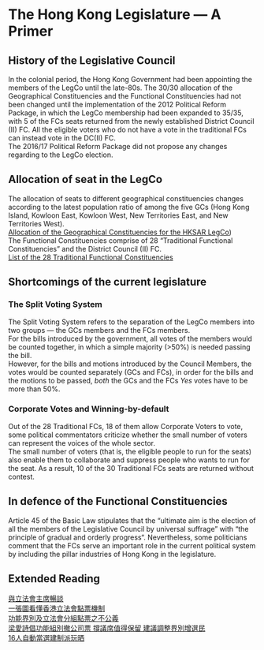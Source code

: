 # The Hong Kong Legislature — A Primer

## History of the Legislative Council

In the colonial period, the Hong Kong Government had been appointing the members of the LegCo until the late-80s. The 30/30 allocation of the Geographical Constituencies and the Functional Constituencies had not been changed until the implementation of the 2012 Political Reform Package, in which the LegCo membership had been expanded to 35/35, with 5 of the FCs seats returned from the newly established District Council \(II\) FC. All the eligible voters who do not have a vote in the traditional FCs can instead vote in the DC\(II\) FC.  
The 2016/17 Political Reform Package did not propose any changes regarding to the LegCo election.

## Allocation of seat in the LegCo

The allocation of seats to different geographical constituencies changes according to the latest population ratio of among the five GCs \(Hong Kong Island, Kowloon East, Kowloon West, New Territories East, and New Territories West\).  
[Allocation of the Geographical Constituencies for the HKSAR LegCo](https://zh.wikipedia.org/zh-hk/地區直選#.E6.AD.B7.E5.B1.86.E7.AB.8B.E6.B3.95.E6.9C.83.E9.81.B8.E5.8D.80.E8.AD.B0.E5.B8.AD.E6.95.B8.E9.87.8F_.28.E9.A6.99.E6.B8.AF.E5.9B.9E.E6.AD.B8.E5.BE.8C.29)\)  
The Functional Constituencies comprise of 28 “Traditional Functional Constituencies” and the District Council \(II\) FC.  
[List of the 28 Traditional Functional Constituencies](http://www.eac.gov.hk/pdf/legco/2016LCE_Report/ch/2016lce_appendix4.pdf)

## Shortcomings of the current legislature

### The Split Voting System

The Split Voting System refers to the separation of the LegCo members into two groups — the GCs members and the FCs members.  
For the bills introduced by the government, all votes of the members would be counted together, in which a simple majority \(&gt;50%\) is needed passing the bill.  
However, for the bills and motions introduced by the Council Members, the votes would be counted separately \(GCs and FCs\), in order for the bills and the motions to be passed, _both_ the GCs and the FCs _Yes_ votes have to be more than 50%.

### Corporate Votes and Winning-by-default

Out of the 28 Traditional FCs, 18 of them allow Corporate Voters to vote, some political commentators criticize whether the small number of voters can represent the voices of the whole sector.  
The small number of voters \(that is, the eligible people to run for the seats\) also enable them to collaborate and suppress people who wants to run for the seat. As a result, 10 of the 30 Traditional FCs seats are returned without contest.

## In defence of the Functional Constituencies

Article 45 of the Basic Law stipulates that the “ultimate aim is the election of all the members of the Legislative Council by universal suffrage” with “the principle of gradual and orderly progress“. Nevertheless, some politicians comment that the FCs serve an important role in the current political system by including the pillar industries of Hong Kong in the legislature.

## Extended Reading

[與立法會主席暢談](http://www.legco.gov.hk/chinese/education/youth_chairman_school_150210.html)  
[一張圖看懂香港立法會點票機制](https://initiumlab.com/blog/20150821-legco-vote-procedure/)  
[功能界別及立法會分組點票之不公義](http://www.inmediahk.net/node/1038769)  
[梁愛詩倡功能組別撤公司票 撐議席值得保留 建議調整界別增選民](https://web.archive.org/web/20080113143314/http://hk.news.yahoo.com/080104/12/2mg30.html)  
[16人自動當選建制派玩晒](http://orientaldaily.on.cc/cnt/news/20120801/00176_011.html)



